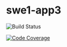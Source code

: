 # swe1-app3

![Build Status](https://app.travis-ci.com/Zhiyuan-Wei/swe1-app3.svg?branch=main)

[![Code Coverage](https://codecov.io/gh/username/repo/branch/master/graph/badge.svg)](https://codecov.io/gh/username/repo)
